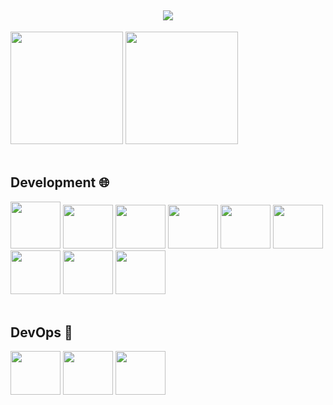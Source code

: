 <h2 align="center">
<img src="https://readme-typing-svg.herokuapp.com/?font=Righteous&size=35&center=true&vCenter=true&width=500&height=70&duration=4000&lines=olá!+👋;+me+chamo+Rafael!;" />
</h2>
<div>
  <a>
    <img height="180em" src="https://github-readme-stats.vercel.app/api?username=RafaelZelak&show_icons=true&theme=dracula&include_all_commits=true&count_private=true"/>
    <img height="180em" src="https://github-readme-stats.vercel.app/api/top-langs/?username=RafaelZelak&layout=compact&langs_count=16&theme=dracula"/>
  </a>
</div>

<div style="display: inline-block;"><br>
<h2>Development 🌐</h2>
<img style="width: 80px; height: 75px;" src="https://cdn.jsdelivr.net/gh/devicons/devicon@latest/icons/python/python-original.svg" />

<img style="width: 80px; height: 70px;" src="https://cdn.jsdelivr.net/gh/devicons/devicon@latest/icons/c/c-plain.svg" />

<img  style="width: 80px; height: 70px;" src="https://cdn.jsdelivr.net/gh/devicons/devicon@latest/icons/html5/html5-original.svg" />

<img style="width: 80px; height: 70px;" src="https://cdn.jsdelivr.net/gh/devicons/devicon@latest/icons/javascript/javascript-plain.svg" />

<img style="width: 80px; height: 70px;" src="https://cdn.jsdelivr.net/gh/devicons/devicon@latest/icons/css3/css3-original.svg" />

<img style="width: 80px; height: 70px;" src="https://cdn.jsdelivr.net/gh/devicons/devicon@latest/icons/linux/linux-original.svg" />

<img style="width: 80px; height: 70px;" src="https://cdn.jsdelivr.net/gh/devicons/devicon@latest/icons/sqlite/sqlite-original.svg" />

<img style="width: 80px; height: 70px;"  src="https://cdn.jsdelivr.net/gh/devicons/devicon@latest/icons/bootstrap/bootstrap-original.svg" />

<img style="width: 80px; height: 70px;" src="https://cdn.jsdelivr.net/gh/devicons/devicon@latest/icons/react/react-original.svg" />

</div>

<div style="display: inline-block;"><br>
<h2>DevOps 🚀</h2>
<img style="width: 80px; height: 70px;"  src="https://cdn.jsdelivr.net/gh/devicons/devicon@latest/icons/git/git-original.svg" />
  
<img style="width: 80px; height: 70px;" src="https://cdn.jsdelivr.net/gh/devicons/devicon@latest/icons/amazonwebservices/amazonwebservices-plain-wordmark.svg" />

<img style="width: 80px; height: 70px;" src="https://cdn.jsdelivr.net/gh/devicons/devicon@latest/icons/ansible/ansible-original.svg" />


</div>
